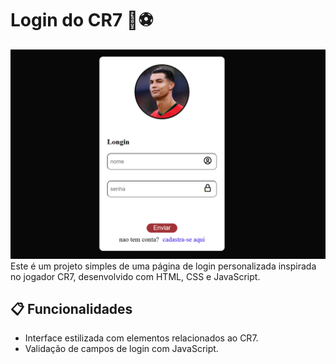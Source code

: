 # Login do CR7 🚀⚽
<img src="img/design.png">
Este é um projeto simples de uma página de login personalizada inspirada no jogador CR7, desenvolvido com HTML, CSS e JavaScript.

## 📋 Funcionalidades
- Interface estilizada com elementos relacionados ao CR7.
- Validação de campos de login com JavaScript.



